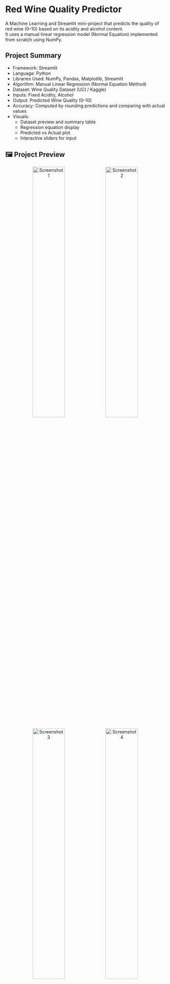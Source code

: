 # Red Wine Quality Predictor

A Machine Learning and Streamlit mini-project that predicts the quality of red wine (0–10) based on its acidity and alcohol content.  
It uses a manual linear regression model (Normal Equation) implemented from scratch using NumPy.

## Project Summary

- Framework: Streamlit  
- Language: Python  
- Libraries Used: NumPy, Pandas, Matplotlib, Streamlit  
- Algorithm: Manual Linear Regression (Normal Equation Method)  
- Dataset: Wine Quality Dataset (UCI / Kaggle)  
- Inputs: Fixed Acidity, Alcohol  
- Output: Predicted Wine Quality (0–10)  
- Accuracy: Computed by rounding predictions and comparing with actual values  
- Visuals:
  - Dataset preview and summary table  
  - Regression equation display  
  - Predicted vs Actual plot  
  - Interactive sliders for input
 
 ## 🖼 Project Preview

<p align="center">
  <img src="https://github.com/ashish1106/Red-Wine-Quality/blob/main/images/pic1.png?raw=true" width="45%" alt="Screenshot 1"/>
  <img src="https://github.com/ashish1106/Red-Wine-Quality/blob/main/images/pic2.png?raw=true" width="45%" alt="Screenshot 2"/>
</p>

<p align="center">
  <img src="https://github.com/ashish1106/Red-Wine-Quality/blob/main/images/pic3.png?raw=true" width="45%" alt="Screenshot 3"/>
  <img src="https://github.com/ashish1106/Red-Wine-Quality/blob/main/images/pic4.png?raw=true" width="45%" alt="Screenshot 4"/>
</p>

## How to Run

```bash
git clone https://github.com/ashish1106/Red-Wine-Quality.git
cd Red-Wine-Quality
pip install -r requirements.txt
streamlit run code.py





